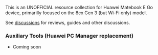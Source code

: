 This is an UNOFFICIAL resource collection for Huawei Matebook E Go device, primarilly focused on the 8cx Gen 3 (but Wi-Fi only) model.

See [discussions](https://github.com/orgs/matebook-e-go/discussions) for reviews, guides and other discussions.

### Auxiliary Tools (Huawei PC Manager replacement)

* Coming soon
